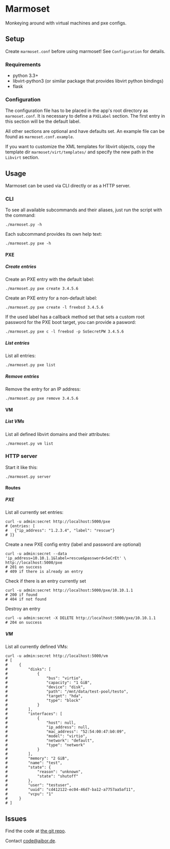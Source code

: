 # Marmoset

Monkeying around with virtual machines and pxe configs.



## Setup

Create `marmoset.conf` before using marmoset! See `Configuration` for details.


### Requirements

* python 3.3+
* libvirt-python3 (or similar package that provides libvirt python
  bindings)
* flask


### Configuration

The configuration file has to be placed in the app's root directory
as `marmoset.conf`. It is necessary to define a `PXELabel` section.
The first entry in this section will be the default label.

All other sections are optional and have defaults set.
An example file can be found as `marmoset.conf.example`.

If you want to customize the XML templates for libvirt objects, copy
the template dir `marmoset/virt/templates/` and specify the new path
in the `Libvirt` section.


## Usage

Marmoset can be used via CLI directly or as a HTTP server.


### CLI

To see all available subcommands and their aliases, just run the script
with the command:

    ./marmoset.py -h

Each subcommand provides its own help text:

    ./marmoset.py pxe -h


#### PXE

##### Create entries

Create an PXE entry with the default label:

    ./marmoset.py pxe create 3.4.5.6

Create an PXE entry for a non-default label:

    ./marmoset.py pxe create -l freebsd 3.4.5.6

If the used label has a callback method set that sets a custom root
password for the PXE boot target, you can provide a pasword: 

    ./marmoset.py pxe c -l freebsd -p SoSecretPW 3.4.5.6


##### List entries

List all entries:

    ./marmoset.py pxe list


##### Remove entries

Remove the entry for an IP address:

    ./marmoset.py pxe remove 3.4.5.6


#### VM

##### List VMs

List all defined libvirt domains and their attributes:

    ./marmoset.py vm list


### HTTP server

Start it like this:

    ./marmoset.py server


#### Routes

##### PXE

List all currently set entries:

    curl -u admin:secret http://localhost:5000/pxe
    # {entries: [
    #   {"ip_address": "1.2.3.4", "label": "rescue"}
    # ]}
    
Create a new PXE config entry (label and password are optional)

    curl -u admin:secret --data 'ip_address=10.10.1.1&label=rescue&password=SeCrEt' \
    http://localhost:5000/pxe
    # 201 on success
    # 409 if there is already an entry

Check if there is an entry currently set

    curl -u admin:secret http://localhost:5000/pxe/10.10.1.1
    # 200 if found
    # 404 if not found

Destroy an entry

    curl -u admin:secret -X DELETE http://localhost:5000/pxe/10.10.1.1
    # 204 on success


##### VM

List all currently defined VMs:

    curl -u admin:secret http://localhost:5000/vm
    # [
    #     {
    #         "disks": [
    #             {
    #                 "bus": "virtio",
    #                 "capacity": "1 GiB",
    #                 "device": "disk",
    #                 "path": "/mnt/data/test-pool/testo",
    #                 "target": "hda",
    #                 "type": "block"
    #             }
    #         ],
    #         "interfaces": [
    #             {
    #                 "host": null,
    #                 "ip_address": null,
    #                 "mac_address": "52:54:00:47:b0:09",
    #                 "model": "virtio",
    #                 "network": "default",
    #                 "type": "network"
    #             }
    #         ],
    #         "memory": "2 GiB",
    #         "name": "test",
    #         "state": {
    #             "reason": "unknown",
    #             "state": "shutoff"
    #         },
    #         "user": "testuser",
    #         "uuid": "cd412122-ec04-46d7-ba12-a7757aa5af11",
    #         "vcpu": "1"
    #     }
    # ]



## Issues

Find the code at [the git repo](https://www.aibor.de/cgit/marmoset/).

Contact code@aibor.de.

